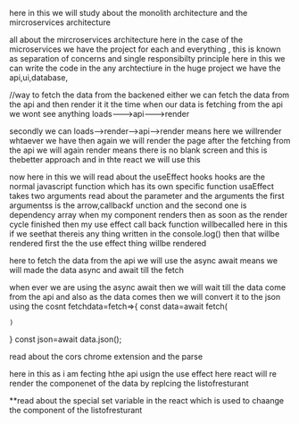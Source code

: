 here in this we will study about the monolith architecture and the mircroservices architecture 


all about the mircroservices architecture 
here in the case of the microservices we have the project for each and everything  , this is known as separation of concerns and single responsibilty principle
here  in this we can write the code in the any archtectiure
in the huge project we have the api,ui,database,

//way to fetch the data from the backened 
either we can fetch the data from the api and then render it it the time when our data is fetching from the api we wont see anything 
loads--->api--->render 

secondly we can 
loads-->render-->api-->render means here we willrender whtaever we have then again we will render the page after the fetching from the api we will again render means there is no blank screen and this is thebetter approach and in thte react we will use this 


now here in this we will read about the useEffect hooks 
hooks are the normal javascript function which has its own specific function 
usaEffect takes two arguments
read about the parameter and the arguments 
the first argumentss is the arrow,callbackf unction and the second one is dependency array
when my component renders then as soon as the render cycle finished then my use effect call back function willbecalled 
here in this if we seethat thereis any thing written in the console.log() then that willbe rendered first the the use effect thing willbe rendered

here to fetch the data from the api we will use the async await means we will made the data async and await till the fetch 

when ever we are using the async await then we will wait till the data come from the api and also as the data comes then we will convert it to the json using the 
cosnt fetchdata=fetch=>{
    const data=await fetch(

    )
}
const json=await data.json();


read about the cors chrome extension and the parse

here in this as i am fecting hthe api usign the use effect here react will re render the componenet of the data by replcing the listofresturant

**read about the special set variable in the react which is used to chaange the component of the listofresturant